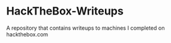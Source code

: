 # HackTheBox-Writeups

A repository that contains writeups to machines I completed on hackthebox.com
